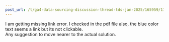 ```yaml
---
post_url: /t/ga4-data-sourcing-discussion-thread-tds-jan-2025/165959/116
---
```

I am getting missing link error. I checked in the pdf file also, the blue color text seems a link but its not clickable.  
Any suggestion to move nearer to the actual solution.